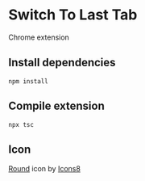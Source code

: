 # Switch To Last Tab

Chrome extension

## Install dependencies

```
npm install
```

## Compile extension

```
npx tsc
```

## Icon

<a target="_blank" href="https://icons8.com/icon/53015/round">Round</a> icon by <a target="_blank" href="https://icons8.com">Icons8</a>
